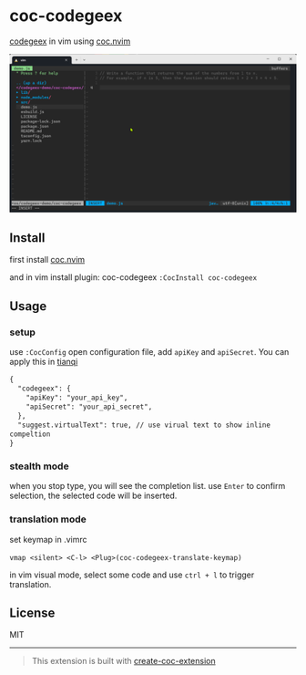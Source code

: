# coc-codegeex

[codegeex][codegeex] in vim using [coc.nvim][coc.nvim]

![code_generation](./assets/code_generation.gif)

## Install

first install [coc.nvim][coc.nvim]

and in vim install plugin: coc-codegeex `:CocInstall coc-codegeex`

## Usage

### setup

use `:CocConfig` open configuration file, add `apiKey` and `apiSecret`. You can apply this in [tianqi][tianqi]

```
{
  "codegeex": {
    "apiKey": "your_api_key",
    "apiSecret": "your_api_secret",
  },
  "suggest.virtualText": true, // use virual text to show inline compeltion
}
```

### stealth mode

when you stop type, you will see the completion list. use `Enter` to confirm selection, the selected code will be inserted.

### translation mode

set keymap in .vimrc

`vmap <silent> <C-l> <Plug>(coc-codegeex-translate-keymap)`

in vim visual mode, select some code and use `ctrl + l` to trigger translation.

## License

MIT

---

> This extension is built with [create-coc-extension](https://github.com/fannheyward/create-coc-extension)

[codegeex]: https://codegeex.ai/
[coc.nvim]: https://github.com/neoclide/coc.nvim
[tianqi]: https://tianqi.aminer.cn/open/
